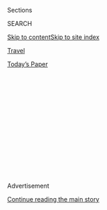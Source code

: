 <div id="app">

<div>

<div>

<div>

<div class="NYTAppHideMasthead css-1q2w90k e1suatyy0">

<div class="section css-ui9rw0 e1suatyy2">

<div class="css-eph4ug er09x8g0">

<div class="css-6n7j50">

</div>

<span class="css-1dv1kvn">Sections</span>

<div class="css-10488qs">

<span class="css-1dv1kvn">SEARCH</span>

</div>

[Skip to content](#site-content)[Skip to site
index](#site-index)

</div>

<div id="masthead-section-label" class="css-1wr3we4 eaxe0e00">

[Travel](https://www.nytimes3xbfgragh.onion/section/travel)

</div>

<div class="css-10698na e1huz5gh0">

</div>

</div>

<div id="masthead-bar-one" class="section hasLinks css-15hmgas e1csuq9d3">

<div class="css-uqyvli e1csuq9d0">

</div>

<div class="css-1uqjmks e1csuq9d1">

</div>

<div class="css-9e9ivx">

[](https://myaccount.nytimes3xbfgragh.onion/auth/login?response_type=cookie&client_id=vi)

</div>

<div class="css-1bvtpon e1csuq9d2">

[Today’s
Paper](https://www.nytimes3xbfgragh.onion/section/todayspaper)

</div>

</div>

</div>

</div>

<div data-aria-hidden="false">

<div id="site-content" data-role="main">

<div>

<div class="css-1aor85t" style="opacity:0.000000001;z-index:-1;visibility:hidden">

<div class="css-1hqnpie">

<div class="css-epjblv">

<span class="css-17xtcya">[Travel](/section/travel)</span><span class="css-x15j1o">|</span><span class="css-fwqvlz">36
Hours in
Niseko</span>

</div>

<div class="css-k008qs">

<div class="css-1iwv8en">

<span class="css-18z7m18"></span>

<div>

</div>

</div>

<span class="css-1n6z4y">https://nyti.ms/3byDdFx</span>

<div class="css-1705lsu">

<div class="css-4xjgmj">

<div class="css-4skfbu" data-role="toolbar" data-aria-label="Social Media Share buttons, Save button, and Comments Panel with current comment count" data-testid="share-tools">

  - 
  - 
  - 
  - 
    
    <div class="css-6n7j50">
    
    </div>

  - 
  - 

</div>

</div>

</div>

</div>

</div>

</div>

<div class="css-13pd83m">

</div>

<div id="top-wrapper" class="css-1sy8kpn">

<div id="top-slug" class="css-l9onyx">

Advertisement

</div>

[Continue reading the main
story](#after-top)

<div class="ad top-wrapper" style="text-align:center;height:100%;display:block;min-height:250px">

<div id="top" class="place-ad" data-position="top" data-size-key="top">

</div>

</div>

<div id="after-top">

</div>

</div>

<div>

<div id="sponsor-wrapper" class="css-1hyfx7x">

<div id="sponsor-slug" class="css-19vbshk">

Supported by

</div>

[Continue reading the main
story](#after-sponsor)

<div id="sponsor" class="ad sponsor-wrapper" style="text-align:center;height:100%;display:block">

</div>

<div id="after-sponsor">

</div>

</div>

<div class="css-186x18t">

</div>

<div class="css-1vkm6nb ehdk2mb0">

# 36 Hours in Niseko

</div>

Sublime skiing, snowboarding and “snow-surfing” are only part of the
story in this Japanese resort. Culinary adventures abound, local whiskey
flows and hot springs are the perfect après-ski option.

<div class="css-79elbk" data-testid="photoviewer-wrapper">

<div class="css-z3e15g" data-testid="photoviewer-wrapper-hidden">

</div>

<div class="css-1a48zt4 ehw59r15" data-testid="photoviewer-children">

![<span class="css-16f3y1r e13ogyst0" data-aria-hidden="true">The
volcanic Mount Yotei, on the Japanese island of Hokkaido, looms over
Niseko.</span><span class="css-cnj6d5 e1z0qqy90" itemprop="copyrightHolder"><span class="css-1ly73wi e1tej78p0">Credit...</span><span><span>Andrew
Faulk for The New York
Times</span></span></span>](https://static01.graylady3jvrrxbe.onion/images/2020/02/13/travel/13Hours-Niseko1/13Hours-Niseko1-articleLarge.jpg?quality=75&auto=webp&disable=upscale)

</div>

</div>

<div class="css-18e8msd">

<div class="css-vp77d3 epjyd6m0">

<div class="css-1baulvz">

By <span class="css-1baulvz last-byline" itemprop="name">Janet
O’Grady</span>

</div>

</div>

  - Feb. 13,
    2020

  - 
    
    <div class="css-4xjgmj">
    
    <div class="css-d8bdto" data-role="toolbar" data-aria-label="Social Media Share buttons, Save button, and Comments Panel with current comment count" data-testid="share-tools">
    
      - 
      - 
      - 
      - 
        
        <div class="css-6n7j50">
        
        </div>
    
      - 
      - 
    
    </div>
    
    </div>

</div>

</div>

<div class="section meteredContent css-1r7ky0e" name="articleBody" itemprop="articleBody">

<div class="css-1fanzo5 StoryBodyCompanionColumn">

<div class="css-53u6y8">

Niseko — where the powder is voluminous, après ski happens in onsens
(hot springs), and culinary adventures abound — is a popular destination
for international travelers. Japow, the nickname for the average 600
inches of powder that arrives from Siberia each winter, is what puts the
resort so firmly on the map with skiers and snowboarders. On the north
island of Hokkaido, Niseko includes four main separate, but linked,
resorts (collectively called [Niseko United](http://niseko.ne.jp)).
Beyond the slopes, the island is renowned for world-class seafood,
produce and beef as well as beer, whiskey and even some sake. Its
excellent restaurants, from simple noodle bars and laid-back izakayas
(Japanese pubs) to fine dining at the Michelin-starred
[Kamimura](http://www.kamimura-niseko.com), spotlight the island’s
bounty. Though often called the Aspen of Asia — and, indeed, Niseko is
undergoing a similar luxury building boom — this Japanese resort is
forging its own identity, from design to food to culture and wellness
scenes.

</div>

</div>

<div id="36-hours-niseko-map" class="section interactive-content interactive-size-scoop css-1fwl6kh" data-id="100000006960176">

## 36 Hours in Niseko, Japan

<div class="css-17ih8de interactive-body" data-sourceid="100000006960176">

<div id="_hours_in_niseko_870265">

</div>

</div>

</div>

<div class="css-1fanzo5 StoryBodyCompanionColumn">

<div class="css-53u6y8">

## Friday

### 1\) 1:30 p.m. Artful dining

Perched on the side of a cliff in the Hanazono area,
[Somoza](http://Somoza.jp), a serene gallery and artful restaurant, is
housed in a renovated wood kominka (historic farmhouse). A typical
thatched roof has been replaced with steel, but its traditional shape
still evokes a samurai helmet. Head downstairs to its main gallery where
an ongoing exhibition, “Hokkaido Through the Ages,” presents a history
lesson while showcasing artifacts from the founder and designer Shouya
Grigg’s personal collection. There’s pottery from the island’s ancient
Jomon period (from about 10,000 B.C. to 300 B.C.); and a carved kabuto
sword stand with deer antlers and other works by the Ainu, people only
recently recognized by the government as Japan’s indigenous inhabitants.
On the main level are handmade ceramics from Japanese artisans and Mr.
Grigg’s minimalist black-and-white photographs of snow, trees, mountains
and abstract patterns inspired by nature. (Somoza will open an
additional adjacent art gallery this spring.)

</div>

</div>

<div>

</div>

<div class="css-1fanzo5 StoryBodyCompanionColumn">

<div class="css-53u6y8">

Somoza serves some of the most creatively delicious food — inspired
takes on Japanese cuisine with Italian influences — in Niseko. Its
changing seasonal menus focus on local ingredients, such as duck breast
with Kutchan potato, crab and sea urchin consommé, or salmon smoked
on-site, all served on beautiful ceramics. Lunch is about 5,000 yen, or
about $46. (Also, ask about the restaurant’s matcha tea ceremony.) Sit
by its glass windows and gaze onto silver birch, oak and ezo red pine
trees. The restaurant offers free transportation from Hanazono for
lunch.

</div>

</div>

<div class="css-1fanzo5 StoryBodyCompanionColumn">

<div class="css-53u6y8">

### 2\) 5 p.m. Snow-surfing

West of downtown Hirafu village is
[Gentemstick](http://www.Gentemstick.com), the groovy shop of the local
legend Taro Tamai, the father of Japanese “snow-surfing.” This Zen-like
approach brings snowboarding back to its roots, with the rider using
body movements and techniques from surfing to follow the terrain of the
mountain. Lining the walls like sculptures are colorful surf boards from
Mr. Tamai’s personal collection, and handcrafted snowboards made with
bamboo and other woods (88,000 to 162,000 yen). With good surf breaks a
short drive away, some locals even ski in the morning, then surf in the
afternoon. Purchase a beanie or T-shirt, then head upstairs to the
shop’s cozy cafe, art gallery and yoga studio.

</div>

</div>

<div class="css-79elbk" data-testid="photoviewer-wrapper">

<div class="css-z3e15g" data-testid="photoviewer-wrapper-hidden">

</div>

<div class="css-1a48zt4 ehw59r15" data-testid="photoviewer-children">

![<span class="css-16f3y1r e13ogyst0" data-aria-hidden="true">The
Mountain Kiosk Coffee stand in
Hirafu.</span><span class="css-cnj6d5 e1z0qqy90" itemprop="copyrightHolder"><span class="css-1ly73wi e1tej78p0">Credit...</span><span>Andrew
Faulk for The New York
Times</span></span>](https://static01.graylady3jvrrxbe.onion/images/2020/02/13/travel/13Hours-Niseko-A/merlin_167827839_86b183b8-9e79-4e21-b8f5-12d12a79433c-articleLarge.jpg?quality=75&auto=webp&disable=upscale)

</div>

</div>

<div class="css-1fanzo5 StoryBodyCompanionColumn">

<div class="css-53u6y8">

### 3\) 6 p.m. Strolling through Hirafu

Hirafu village is Niseko’s cultural heartbeat, brimming with bars and
restaurants, food trucks, coffee spots like the [Mountain Kiosk
Coffee](https://www.mountainkioskcoffee.com/) stand, ski shops, condos,
boutique hotels and luxury chalets. Drop into [Powder Art
Gallery](http://www.powderart.net) for contemporary works by emerging
artists from Tokyo, Europe and New York. Stop at [Niseko
Taproom](http://nisekotaproom.com) for local craft beers like Obihiro
Kurouto or fruity Onuma Snowdrop I.P.A. Enjoy Hirafu’s organic funkiness
before a new massive town center development, called Aruku-zaka Street,
comes in the next few years.

</div>

</div>

<div>

</div>

<div class="css-1fanzo5 StoryBodyCompanionColumn">

<div class="css-53u6y8">

### 4\) 7:30 p.m. Dinner on a stick

Yakitori — meat, seafood or vegetables on skewers — is popular
throughout Japan, and [Bang Bang](http://nisekobangbang.com) is a Niseko
institution. Reserve bar seats and watch chefs grill over a special
charcoal called binchotan, made from oak and valued for its high, clean
heat that enhances textures and flavors. From gizzards and heart to neck
and feet, almost every part of the chicken’s here, with crispy skin a
standout. So are Hokkaido Wagyu beef skewers, Hokkaido crabs and Akkeshi
Kakiemon oysters (about 10,000 yen). If you can’t get a reservation,
Bang 2 — next door, its more casual eatery — now offers the same menu.

### 5\) 9:30 p.m. Whiskey nights

Down a dimly lit Hirafu side street, people stand in line to pass
through an old-fashioned red refrigerator door (an Instagram favorite)
plastered with stickers. Dubbed The Fridge, [Bar
Gyu+](http://gyubar.com), with its cozy speakeasy ambience and candlelit
wooden tables, is famous for its old and rare Japanese single-malts, a
selection that changes every season. Ask what’s behind the bar for
off-the-menu pourings of sought-after whiskeys like Karuizawa or Hanyu,
and expect to pay almost 22,000 yen ($201) for some shots. Sip as a D.J.
spins vinyl, mostly jazz tunes. Still want to dance? A short walk away
is the fun new [Powder Room](http://www.powderroomniseko.com/), an
upscale club with quality wines and cocktails that feels more Hong Kong
than
Niseko.

</div>

</div>

<div class="css-79elbk" data-testid="photoviewer-wrapper">

<div class="css-z3e15g" data-testid="photoviewer-wrapper-hidden">

</div>

<div class="css-1a48zt4 ehw59r15" data-testid="photoviewer-children">

<div class="css-1xdhyk6 erfvjey0">

<span class="css-1ly73wi e1tej78p0">Image</span>

<div class="css-zjzyr8">

<div data-testid="lazyimage-container" style="height:257.77777777777777px">

</div>

</div>

</div>

<span class="css-16f3y1r e13ogyst0" data-aria-hidden="true">Visitors
ascend for their runs with Mountain Yotei in the
background</span><span class="css-cnj6d5 e1z0qqy90" itemprop="copyrightHolder"><span class="css-1ly73wi e1tej78p0">Credit...</span><span>Andrew
Faulk for The New York Times</span></span>

</div>

</div>

<div class="css-1fanzo5 StoryBodyCompanionColumn">

<div class="css-53u6y8">

## Saturday

### 6\) 8 a.m. Fuel up

In central Hirafu, [Green Farm Deli &
Cafe](http://www.greenfarmcafe.com) roasts its own coffee beans. Fuel up
for the slopes over hearty pork hash with poached eggs, or an egg wrap,
all from local ingredients, alongside your latte or cappuccino.
Breakfast, about 2,000 yen.

### 7\) 9 a.m. Four mountains

One pass offers access to Annupuri, Niseko Village, Grand Hirafu and
Hanazono; one day costs 8,000 yen if bought
[online](https://www.niseko.ne.jp/en/online-liftpass/). (Niseko also
participates in the global [Mountain
Collective](http://mountaincollective.com) and [Ikon
Pass](http://ikonpass.com), season-long lift passes to top worldwide
resorts, including Niseko United.) Venture out with [an
instructor](https://www.gosnowniseko.com/) to guide you around the
mountains for an overview, or to get tips for powder. Niseko’s slopes
offer lots of variety, from beginners to advanced, with the highest
elevation only 3,937 feet. Intrepid skiers can go from one resort to the
next, beginning at Hanazono and ending at Annupuri. (A free bus can also
take you to each base.) At the top of the Niseko gondola, ski to the
sleek wooden [Lookout
Cafe](http://www.niseko-village.com/en/thevillage/on-mountain.html) and
tuck into a bowl of simple seafood ramen (about 2,000 yen). Trekking up
and skiing down the crater of Mount Yotei — a volcano, resembling a
smaller Mount Fuji, that looms over Niseko — belongs on your adrenaline
bucket list (guide required; contact [Rising Sun
Guides](http://risingsunguides.com/)).

</div>

</div>

<div class="css-79elbk" data-testid="photoviewer-wrapper">

<div class="css-z3e15g" data-testid="photoviewer-wrapper-hidden">

</div>

<div class="css-1a48zt4 ehw59r15" data-testid="photoviewer-children">

<div class="css-1xdhyk6 erfvjey0">

<span class="css-1ly73wi e1tej78p0">Image</span>

<div class="css-zjzyr8">

<div data-testid="lazyimage-container" style="height:257.77777777777777px">

</div>

</div>

</div>

<span class="css-16f3y1r e13ogyst0" data-aria-hidden="true">A skier
descends
Annupuri.</span><span class="css-cnj6d5 e1z0qqy90" itemprop="copyrightHolder"><span class="css-1ly73wi e1tej78p0">Credit...</span><span>Andrew
Faulk for The New York Times</span></span>

</div>

</div>

<div class="css-1fanzo5 StoryBodyCompanionColumn">

<div class="css-53u6y8">

### 8\) 2:30 p.m. Après ski ritual

With Japan’s volcanic landscape, there are ample onsens (geothermal hot
springs) in Niseko; taking to the waters at a public bathhouse is both
an essential ritual of Japanese culture and part of the ski experience.
Join the locals at [Yugokorotei](http://www.niseko-annupurionsen.com),
in a ryokan (traditional Japanese inn) in Annupuri. Know the Japanese
[etiquette](http://www.jnto.org.au/experience/onsen/onsen-etiquette),
such as bringing your own little “modesty towel” and soap to cleanse
thoroughly before dipping, naked (no bathing suits allowed), into a
communal outdoor pool. Like most onsen, this one is separated by gender.
The outdoor pool, under a wood pergola and surrounded by snow and
boulders, features mineral water pumped from the base of Mount Annupuri.
It may be cold outside, but you’re relaxing your body and soul in about
130 degree Fahrenheit, mineral-rich bubbling water. Folding and placing
the towel on your head is a custom. Cost: 1,000 yen.

</div>

</div>

<div class="css-1fanzo5 StoryBodyCompanionColumn">

<div class="css-53u6y8">

### 9\) 6 p.m. The art of noodles

Begin at [Karabina,](https://www.karabinaniseko.com/) an izakaya
occupying a small wooden hut at Annupuri’s base (note: this is the last
season the restaurant will be open at this location). Shoes off, walk up
a few steps to a cozy alcove, sit around a wood-burning stove and sip a
local sake. Then walk a stone’s throw away down a pathway to another
rustic wood dwelling, [Rakuichi](http://www.rakuichisoba.com). Helmed by
Tatsuru Rai, known for his artisan, local buckwheat noodles, this soba
master was celebrated on Anthony Bourdain’s “No Reservations,” and ever
since it’s been a hard reservation to get. His wife, Midori, greets
diners as they don slippers and sit at a no-frills, 12-seat wooden
counter with views of the master at work on a ball of dough. Dinner
comes kaiseki-style, a Japanese haute cuisine tasting menu that changes
with the seasons. Nine simple dishes with bright flavors are presented
on pretty Japanese ceramic plates and lacquer bowls. Order a Hokkaido
sake to accompany, for instance, sashimi of sea urchin, toro tuna,
smoked scallop and Mr. Rai’s hand-cut soba noodles. Select either cold
with tempura vegetables, or hot with duck (an additional 800 yen).
Finish with dessert. (Dinner is about 12,000 yen.)

### 10\) 9:30 p.m. Niseko noir

Stop at [Toshiro’s](http://toshiros-bar.com) for a cocktail created by
its bespectacled namesake proprietor and mixologist, celebrated for
concoctions like Penicillin, a mix of whiskey, ginger and citrus, with a
smoky spin (1,600 yen). Or try a ginger gimlet and a smoked old
fashioned with local whiskey. More than 400 bottles sit behind the bar;
select a tasting flight, from 3,600 to 45,000
yen.

</div>

</div>

<div class="css-79elbk" data-testid="photoviewer-wrapper">

<div class="css-z3e15g" data-testid="photoviewer-wrapper-hidden">

</div>

<div class="css-1a48zt4 ehw59r15" data-testid="photoviewer-children">

<div class="css-1xdhyk6 erfvjey0">

<span class="css-1ly73wi e1tej78p0">Image</span>

<div class="css-zjzyr8">

<div data-testid="lazyimage-container" style="height:257.77777777777777px">

</div>

</div>

</div>

<span class="css-16f3y1r e13ogyst0" data-aria-hidden="true">Food trucks
serve hot meals near the base of the Hirafu ski
area.</span><span class="css-cnj6d5 e1z0qqy90" itemprop="copyrightHolder"><span class="css-1ly73wi e1tej78p0">Credit...</span><span>Andrew
Faulk for The New York Times</span></span>

</div>

</div>

<div class="css-1fanzo5 StoryBodyCompanionColumn">

<div class="css-53u6y8">

## Sunday

### 11\) 10 a.m. Shrines and temples

Grab a coffee at the Mountain Kiosk Coffee stand or one of the trucks in
Hirafu and head to the non-touristy town of Kutchan (about six miles
from Hirafu and 20 minutes by cab) where you’ll find the [Daibutsuji
Buddhist temple](http://visitniseko.tourismbuilder.com), featuring a
prayer room with a gold-painted ceiling depicting a dragon shielding a
Buddhist elder from a tiger (no charge, book in advance). Be mindful
that temples and shrines are places of worship for local residents, as
well as places to protect sacred objects. Other area shrines:
Kutchan-jinja, where red, green and yellow flags line the simple wood
interior; and in Niseko Town stands the small Kaributo-jinja.

### 12\) 1 p.m. Swirl and other milk treats

Hokkaido, Japan’s top dairy-producing region, is recognized for offering
the best milk in the country. [Milk
Kobo](http://www.niseko-takahashi.jp/milkkobo), next to the Takahashi
working dairy farm in Niseko Village, is noted for hand-milking its
cows, and its popular cafe and shop makes desserts and cheeses from the
milk. Knock back a banana yogurt drink, which is packaged in a cute
little bottle with cows on its label. Don’t miss the cheese tarts and
cream puffs.

-----

## Lodging

At the nine-room boutique [Kimamaya](http://kimamaya.com) in Hirafu,
European alpine design meets Japanese aesthetics. Feel at home sitting
around the living-room fireplace, sipping a glass of Burgundy from the
owner’s private vineyard. An adjacent restaurant, [The
Barn,](http://www.nisekobarn.com/) inspired by Hokkaido farm
architecture, serves Western and Japanese breakfasts, and for dinner,
French-Japanese food using local ingredients; it’s worth eating here
even if staying elsewhere. There’s a small spa and two stone soaking
tubs. Rates: 22,400 to 55,440 yen for doubles; lofts are 41,440 to
94,080 yen.

</div>

</div>

<div class="css-1fanzo5 StoryBodyCompanionColumn">

<div class="css-53u6y8">

Nestled in a picturesque forest, the stunning 15-room
[Zaborin](http://zaborin.com/en/) fuses a traditional ryokan experience
with contemporary luxury. Guests relax in Japanese house pajamas, and
dinner is an 11-course kaiseki meal of beautifully presented plates,
with many foraged local ingredients. Rooms feature indoor and outdoor
onsens. Rates start at 75,000 yen.

If you chose the Airbnb route, try to find a property in the vibrant
Hirafu area. Here you can easily walk to restaurants and shops, and are
near public transportation. Expect to pay around $155 and up for a one
bedroom.

-----

**52 PLACES AND MUCH, MUCH MORE** *Discover* [*the best places to go
in 2020,*](https://www.nytimes3xbfgragh.onion/interactive/2020/travel/places-to-visit.html)
*and find more Travel coverage by following us on*
[*Twitter*](https://twitter.com/nytimestravel) *and*
[*Facebook*](https://www.facebookcorewwwi.onion/nytimestravel/)*. And*
[*sign up for
our*](https://www.nytimes3xbfgragh.onion/newsletters/traveldispatch?action=click&module=inline&pgtype=Article)
** [*Travel Dispatch
newsletter*](https://www.nytimes3xbfgragh.onion/newsletters/traveldispatch)*:
Each week you’ll receive tips on traveling smarter, stories on hot
destinations and access to photos from all over the world.*

</div>

</div>

</div>

<div>

</div>

<div>

</div>

<div>

</div>

<div>

<div id="bottom-wrapper" class="css-1ede5it">

<div id="bottom-slug" class="css-l9onyx">

Advertisement

</div>

[Continue reading the main
story](#after-bottom)

<div id="bottom" class="ad bottom-wrapper" style="text-align:center;height:100%;display:block;min-height:90px">

</div>

<div id="after-bottom">

</div>

</div>

</div>

</div>

</div>

## Site Index

<div>

</div>

## Site Information Navigation

  - [© <span>2020</span> <span>The New York Times
    Company</span>](https://help.nytimes3xbfgragh.onion/hc/en-us/articles/115014792127-Copyright-notice)

<!-- end list -->

  - [NYTCo](https://www.nytco.com/)
  - [Contact
    Us](https://help.nytimes3xbfgragh.onion/hc/en-us/articles/115015385887-Contact-Us)
  - [Work with us](https://www.nytco.com/careers/)
  - [Advertise](https://nytmediakit.com/)
  - [T Brand Studio](http://www.tbrandstudio.com/)
  - [Your Ad
    Choices](https://www.nytimes3xbfgragh.onion/privacy/cookie-policy#how-do-i-manage-trackers)
  - [Privacy](https://www.nytimes3xbfgragh.onion/privacy)
  - [Terms of
    Service](https://help.nytimes3xbfgragh.onion/hc/en-us/articles/115014893428-Terms-of-service)
  - [Terms of
    Sale](https://help.nytimes3xbfgragh.onion/hc/en-us/articles/115014893968-Terms-of-sale)
  - [Site
    Map](https://spiderbites.nytimes3xbfgragh.onion)
  - [Help](https://help.nytimes3xbfgragh.onion/hc/en-us)
  - [Subscriptions](https://www.nytimes3xbfgragh.onion/subscription?campaignId=37WXW)

</div>

</div>

</div>

</div>
